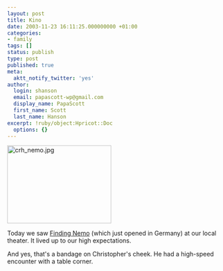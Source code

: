 ```yaml
---
layout: post
title: Kino
date: 2003-11-23 16:11:25.000000000 +01:00
categories:
- family
tags: []
status: publish
type: post
published: true
meta:
  aktt_notify_twitter: 'yes'
author:
  login: shanson
  email: papascott-wp@gmail.com
  display_name: PapaScott
  first_name: Scott
  last_name: Hanson
excerpt: !ruby/object:Hpricot::Doc
  options: {}
---
```

<p><img alt="crh_nemo.jpg" src="http://www.papascott.de/wordpress/wp-content/uploads/2003/11/crh_nemo.jpg" width="240" height="180" border="0" /></p>
<p>Today we saw <a href="http://disney.go.com/disneyvideos/animatedfilms/findingnemo/index2.html">Finding Nemo</a> (which just opened in Germany) at our local theater. It lived up to our high expectations.</p>
<p>And yes, that's a bandage on Christopher's cheek. He had a high-speed encounter with a table corner.</p>
